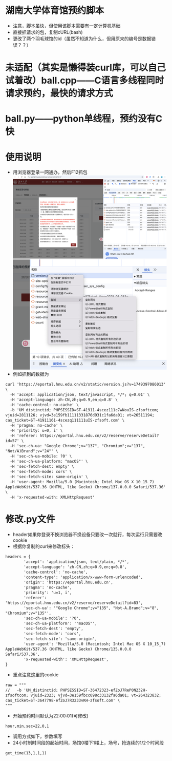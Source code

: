 # 湖南大学体育馆预约脚本
* 注意，脚本虽快，但使用该脚本需要有一定计算机基础
* 直接抓请求的包，复制cURL(bash)
* 更改了两个羽毛球馆的id（虽然不知道为什么，但用原来的编号是数据错误？？）

# 未适配（其实是懒得装curl库，可以自己试着改）ball.cpp——C语言多线程同时请求预约，最快的请求方式
# ball.py——python单线程，预约没有C快
# 使用说明
* 用浏览器登录一网通办，然后F12抓包
![alt text](image.png)
![alt text](image-1.png)
* 例如抓到的数据为
```
curl 'https://eportal.hnu.edu.cn/v2/static/version.js?v=1749397086013' \
  -H 'accept: application/json, text/javascript, */*; q=0.01' \
  -H 'accept-language: zh-CN,zh;q=0.9,en;q=0.8' \
  -H 'cache-control: no-cache' \
  -b 'UM_distinctid; PHPSESSID=ST-41911-4scez111c7wNouIS-zfsoftcom; vjuid=2811126; vjvd=3e159fb11111331876d931c1fa6da01; vt=26511194; cas_ticket=ST-41911161-4scezq111111uIS-zfsoft.com' \
  -H 'pragma: no-cache' \
  -H 'priority: u=0, i' \
  -H 'referer: https://eportal.hnu.edu.cn/v2/reserve/reserveDetail?id=57' \
  -H 'sec-ch-ua: "Google Chrome";v="137", "Chromium";v="137", "Not/A)Brand";v="24"' \
  -H 'sec-ch-ua-mobile: ?0' \
  -H 'sec-ch-ua-platform: "macOS"' \
  -H 'sec-fetch-dest: empty' \
  -H 'sec-fetch-mode: cors' \
  -H 'sec-fetch-site: same-origin' \
  -H 'user-agent: Mozilla/5.0 (Macintosh; Intel Mac OS X 10_15_7) AppleWebKit/537.36 (KHTML, like Gecko) Chrome/137.0.0.0 Safari/537.36' \
  -H 'x-requested-with: XMLHttpRequest'
```
# 修改.py文件
* header如果你登录不换浏览器不换设备只要改一次就行，每次运行只需要改cookie
* 根据你复制的curl来修改标头：
```
headers = {
        'accept': 'application/json, text/plain, */*',
        'accept-language': 'zh-CN,zh;q=0.9,en;q=0.8',
        'cache-control': 'no-cache',
        'content-type': 'application/x-www-form-urlencoded',
        'origin': 'https://eportal.hnu.edu.cn',
        'pragma': 'no-cache',
        'priority': 'u=1, i',
        'referer': 'https://eportal.hnu.edu.cn/v2/reserve/reserveDetail?id=83',
        'sec-ch-ua': '"Google Chrome";v="135", "Not-A.Brand";v="8", "Chromium";v="135"',
        'sec-ch-ua-mobile': '?0',
        'sec-ch-ua-platform': '"macOS"',
        'sec-fetch-dest': 'empty',
        'sec-fetch-mode': 'cors',
        'sec-fetch-site': 'same-origin',
        'user-agent': 'Mozilla/5.0 (Macintosh; Intel Mac OS X 10_15_7) AppleWebKit/537.36 (KHTML, like Gecko) Chrome/135.0.0.0 Safari/537.36',
        'x-requested-with': 'XMLHttpRequest',
}
```
* 重点注意这里的cookie
```
raw = """
//   -b 'UM_distinctid; PHPSESSID=ST-36472323-efZoJ7ReP0N232H-zfsoftcom; vjuid=2323; vjvd=3e159fbcc098c33132fa6da01; vt=264323832; cas_ticket=ST-3647798-efZoJ7R3233vKH-zfsoft.com' \
"""
```
* 开始预约时间默认为22:00:01(可修改)
```
hour,min,sec=22,0,1
```
* 调用方式如下，参数填写
* 24小时制时间段的起始时间，场馆0楼下1楼上，场号，抢连续的1/2个时间段     
```
get_time(13,1,1,1)
```



